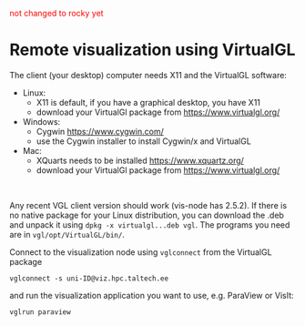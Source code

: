 <span style="color:red">not changed to rocky yet</span>

# Remote visualization using VirtualGL

<div class="simple1">
The client (your desktop) computer needs X11 and the VirtualGL software:

-   Linux: 
    -   X11 is default, if you have a graphical desktop, you have X11
    -   download your VirtualGl package from <https://www.virtualgl.org/>
-   Windows:
    -   Cygwin <https://www.cygwin.com/>
    -   use the Cygwin installer to install Cygwin/x and VirtualGL
-   Mac: 
    -   XQuarts needs to be installed <https://www.xquartz.org/>
    -   download your VirtualGl package from <https://www.virtualgl.org/>
</div>
<br>

Any recent VGL client version should work (vis-node has 2.5.2). If there is no native package for your Linux distribution, you can download the .deb and unpack it using `dpkg -x virtualgl...deb vgl`. The programs you need are in `vgl/opt/VirtualGL/bin/`.

Connect to the visualization node using `vglconnect` from the VirtualGL package

    vglconnect -s uni-ID@viz.hpc.taltech.ee

and run the visualization application you want to use, e.g. ParaView or VisIt:

    vglrun paraview


